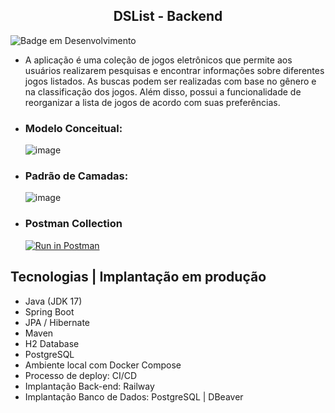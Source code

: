 <h2 align="center">DSList - Backend</h2>

![Badge em Desenvolvimento](http://img.shields.io/static/v1?label=STATUS&message=EM%20DESENVOLVIMENTO&color=GREEN&style=for-the-badge)
  - A aplicação é uma coleção de jogos eletrônicos que permite aos usuários realizarem pesquisas e encontrar informações sobre diferentes jogos listados. As buscas podem ser realizadas com base no gênero e na classificação dos jogos. Além disso, possui a funcionalidade de reorganizar a lista de jogos de acordo com suas preferências.

  - ### Modelo Conceitual:

    ![image](https://github.com/marcosrebelo97/dslist-backend/assets/37541973/2dee92be-9be2-4b40-ad60-dddd1bfe3c01)

  - ### Padrão de Camadas:

    ![image](https://github.com/marcosrebelo97/dslist-backend/assets/37541973/532c5180-f13d-4ef0-8003-7e14639e6f0d)

  - ### Postman Collection
  
    [![Run in Postman](https://run.pstmn.io/button.svg)](https://god.postman.co/run-collection/19986209-ccfc096a-da53-4a02-bf95-9c1e23085543?action=collection%2Ffork&source=rip_markdown&collection-url=entityId%3D19986209-ccfc096a-da53-4a02-bf95-9c1e23085543%26entityType%3Dcollection%26workspaceId%3Df3ebd102-7eba-4911-8348-205a6bbb21c6#?env%5BDSList%5D=W3sia2V5IjoiaG9zdCIsInZhbHVlIjoiaHR0cDovL2xvY2FsaG9zdDo4MDgwIiwiZW5hYmxlZCI6dHJ1ZSwidHlwZSI6ImRlZmF1bHQifV0=)


## Tecnologias | Implantação em produção
  - Java (JDK 17)
  - Spring Boot
  - JPA / Hibernate
  - Maven
  - H2 Database
  - PostgreSQL
  - Ambiente local com Docker Compose
  - Processo de deploy: CI/CD
  - Implantação Back-end: Railway
  - Implantação Banco de Dados: PostgreSQL | DBeaver
